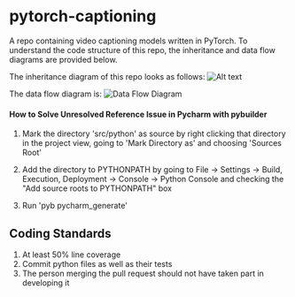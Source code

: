 # pytorch-captioning

A repo containing video captioning models written in PyTorch. To understand the code structure of this repo, the inheritance and data flow diagrams are provided below.

The inheritance diagram of this repo looks as follows:
![Alt text](pytorch-captioning/images/Inheritance_Diagram.jpg?raw=true "Inheritance Diagram")

The data flow diagram is: 
![Data Flow Diagram](https://github.com/TwentyBN/pytorch-captioning/blob/readme/images/Data_Flow_Diagram.jpg?raw=true "Data Flow Diagram")

#### How to Solve Unresolved Reference Issue in Pycharm with pybuilder

1. Mark the directory 'src/python' as source by right clicking that directory in the project view, going to 'Mark Directory as' and choosing 'Sources Root'

2. Add the directory to PYTHONPATH by going to File -> Settings -> Build, Execution, Deployment -> Console -> Python Console and checking the "Add source roots to PYTHONPATH" box

3. Run 'pyb pycharm\_generate'   

## Coding Standards

1. At least 50% line coverage
2. Commit python files as well as their tests
3. The person merging the pull request should not have taken part in developing it
